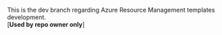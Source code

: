 This is the dev branch regarding Azure Resource Management templates development.  
[__Used by repo owner only__]
